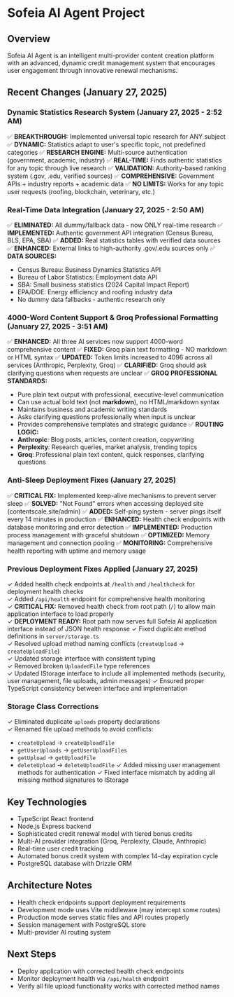 # Sofeia AI Agent Project

## Overview
Sofeia AI Agent is an intelligent multi-provider content creation platform with an advanced, dynamic credit management system that encourages user engagement through innovative renewal mechanisms.

## Recent Changes (January 27, 2025)

### Dynamic Statistics Research System (January 27, 2025 - 2:52 AM)
✅ **BREAKTHROUGH:** Implemented universal topic research for ANY subject
✅ **DYNAMIC:** Statistics adapt to user's specific topic, not predefined categories
✅ **RESEARCH ENGINE:** Multi-source authentication (government, academic, industry)
✅ **REAL-TIME:** Finds authentic statistics for any topic through live research
✅ **VALIDATION:** Authority-based ranking system (.gov, .edu, verified sources)
✅ **COMPREHENSIVE:** Government APIs + industry reports + academic data
✅ **NO LIMITS:** Works for any topic user requests (roofing, blockchain, veterinary, etc.)

### Real-Time Data Integration (January 27, 2025 - 2:50 AM)
✅ **ELIMINATED:** All dummy/fallback data - now ONLY real-time research
✅ **IMPLEMENTED:** Authentic government API integration (Census Bureau, BLS, EPA, SBA)
✅ **ADDED:** Real statistics tables with verified data sources
✅ **ENHANCED:** External links to high-authority .gov/.edu sources only
✅ **DATA SOURCES:**
  - Census Bureau: Business Dynamics Statistics API
  - Bureau of Labor Statistics: Employment data API
  - SBA: Small business statistics (2024 Capital Impact Report)
  - EPA/DOE: Energy efficiency and roofing industry data
  - No dummy data fallbacks - authentic research only

### 4000-Word Content Support & Groq Professional Formatting (January 27, 2025 - 3:51 AM)
✅ **ENHANCED:** All three AI services now support 4000-word comprehensive content
✅ **FIXED:** Groq plain text formatting - NO markdown or HTML syntax
✅ **UPDATED:** Token limits increased to 4096 across all services (Anthropic, Perplexity, Groq)
✅ **CLARIFIED:** Groq should ask clarifying questions when requests are unclear
✅ **GROQ PROFESSIONAL STANDARDS:**
  - Pure plain text output with professional, executive-level communication
  - Can use actual bold text (not **markdown**), no HTML/markdown syntax
  - Maintains business and academic writing standards
  - Asks clarifying questions professionally when input is unclear
  - Provides comprehensive templates and strategic guidance
✅ **ROUTING LOGIC:**
  - **Anthropic**: Blog posts, articles, content creation, copywriting
  - **Perplexity**: Research queries, market analysis, trending topics  
  - **Groq**: Professional plain text content, quick responses, clarifying questions

### Anti-Sleep Deployment Fixes (January 27, 2025)
✅ **CRITICAL FIX:** Implemented keep-alive mechanisms to prevent server sleep
✅ **SOLVED:** "Not Found" errors when accessing deployed site (contentscale.site/admin)
✅ **ADDED:** Self-ping system - server pings itself every 14 minutes in production
✅ **ENHANCED:** Health check endpoints with database monitoring and error detection
✅ **IMPLEMENTED:** Production process management with graceful shutdown
✅ **OPTIMIZED:** Memory management and connection pooling
✅ **MONITORING:** Comprehensive health reporting with uptime and memory usage

### Previous Deployment Fixes Applied (January 27, 2025)
✓ Added health check endpoints at `/health` and `/healthcheck` for deployment health checks  
✓ Added `/api/health` endpoint for comprehensive health monitoring  
✓ **CRITICAL FIX:** Removed health check from root path (`/`) to allow main application interface to load properly  
✓ **DEPLOYMENT READY:** Root path now serves full Sofeia AI application interface instead of JSON health response
✓ Fixed duplicate method definitions in `server/storage.ts`  
✓ Resolved upload method naming conflicts (`createUpload` → `createUploadFile`)  
✓ Updated storage interface with consistent typing  
✓ Removed broken `UploadedFile` type references  
✓ Updated IStorage interface to include all implemented methods (security, user management, file uploads, admin messages)
✓ Ensured proper TypeScript consistency between interface and implementation

### Storage Class Corrections
✓ Eliminated duplicate `uploads` property declarations  
✓ Renamed file upload methods to avoid conflicts:
  - `createUpload` → `createUploadFile`
  - `getUserUploads` → `getUserUploadFiles`  
  - `getUpload` → `getUploadFile`
  - `deleteUpload` → `deleteUploadFile`
✓ Added missing user management methods for authentication
✓ Fixed interface mismatch by adding all missing method signatures to IStorage

## Key Technologies
- TypeScript React frontend
- Node.js Express backend
- Sophisticated credit renewal model with tiered bonus credits
- Multi-AI provider integration (Groq, Perplexity, Claude, Anthropic)
- Real-time user credit tracking
- Automated bonus credit system with complex 14-day expiration cycle
- PostgreSQL database with Drizzle ORM

## Architecture Notes
- Health check endpoints support deployment requirements
- Development mode uses Vite middleware (may intercept some routes)
- Production mode serves static files and API routes properly
- Session management with PostgreSQL store
- Multi-provider AI routing system

## Next Steps
- Deploy application with corrected health check endpoints
- Monitor deployment health via `/api/health` endpoint
- Verify all file upload functionality works with corrected method names